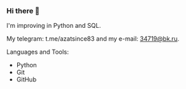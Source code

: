 ### Hi there 👋


I'm improving in Python and SQL. 

My telegram: t.me/azatsince83 and my e-mail: 34719@bk.ru. 

Languages and Tools: 
- Python
- Git
- GitHub
<!--
**Azatru/Azatru** is a ✨ _special_ ✨ repository because its `README.md` (this file) appears on your GitHub profile.

Here are some ideas to get you started:

- 🔭 I’m currently working on ...
- 🌱 I’m currently learning ...
- 👯 I’m looking to collaborate on ...
- 🤔 I’m looking for help with ...
- 💬 Ask me about ...
- 📫 How to reach me: ...
- 😄 Pronouns: ...
- ⚡ Fun fact: ...
-->
